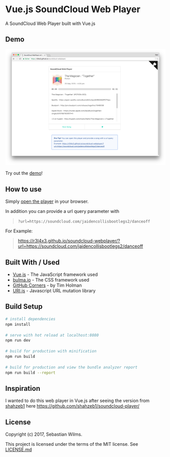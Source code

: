 # Vue.js SoundCloud Web Player

A SoundCloud Web Player built with Vue.js

## Demo

![Screenshot.png](Screenshot.png)

Try out the [demo](https://r3l4x3.github.io/soundcloud-webplayer/)!

## How to use

Simply [open the player](https://r3l4x3.github.io/soundcloud-webplayer/) in your browser.  

In addition you can provide a url query parameter with  
>`?url=https://soundcloud.com/jaidencollisbootlegs2/danceoff`  

For Example:  
> https://r3l4x3.github.io/soundcloud-webplayer/?url=https://soundcloud.com/jaidencollisbootlegs2/danceoff

## Built With / Used

* [Vue.js](https://vuejs.org/) - The JavaScript framework used
* [bulma.io](http://bulma.io) - The CSS framework used
* [GitHub Corners](https://github.com/tholman/github-corners) - by Tim Holman
* [URI.js](https://github.com/medialize/URI.js) - Javascript URL mutation library

## Build Setup

``` bash
# install dependencies
npm install

# serve with hot reload at localhost:8080
npm run dev

# build for production with minification
npm run build

# build for production and view the bundle analyzer report
npm run build --report
```

## Inspiration

I wanted to do this web player in Vue.js after seeing the version from [shahzeb1](https://github.com/shahzeb1) here https://github.com/shahzeb1/soundcloud-player/

## License

Copyright (c) 2017, Sebastian Wilms.

This project is licensed under the terms of the MIT license. See [LICENSE.md](LICENSE.md)

